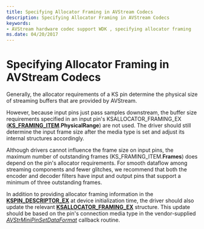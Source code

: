 ```yaml
---
title: Specifying Allocator Framing in AVStream Codecs
description: Specifying Allocator Framing in AVStream Codecs
keywords:
- AVStream hardware codec support WDK , specifying allocator framing
ms.date: 04/20/2017
---
```


# Specifying Allocator Framing in AVStream Codecs


Generally, the allocator requirements of a KS pin determine the physical size of streaming buffers that are provided by AVStream.

However, because input pins just pass samples downstream, the buffer size requirements specified in an input pin's KSALLOCATOR\_FRAMING\_EX ([**KS\_FRAMING\_ITEM**](/windows-hardware/drivers/ddi/ks/ns-ks-ks_framing_item).**PhysicalRange**) are not used. The driver should still determine the input frame size after the media type is set and adjust its internal structures accordingly.

Although drivers cannot influence the frame size on input pins, the maximum number of outstanding frames (KS\_FRAMING\_ITEM.**Frames**) does depend on the pin's allocator requirements. For smooth dataflow among streaming components and fewer glitches, we recommend that both the encoder and decoder filters have input and output pins that support a minimum of three outstanding frames.

In addition to providing allocator framing information in the [**KSPIN\_DESCRIPTOR\_EX**](/windows-hardware/drivers/ddi/ks/ns-ks-_kspin_descriptor_ex) at device initialization time, the driver should also update the relevant [**KSALLOCATOR\_FRAMING\_EX**](/windows-hardware/drivers/ddi/ks/ns-ks-ksallocator_framing_ex) structure. This update should be based on the pin's connection media type in the vendor-supplied [*AVStrMiniPinSetDataFormat*](/windows-hardware/drivers/ddi/ks/nc-ks-pfnkspinsetdataformat) callback routine.

 

